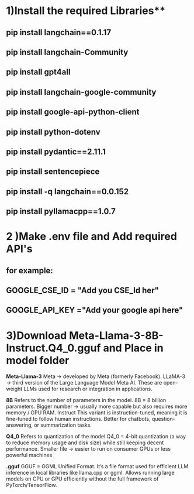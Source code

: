 # 1)Install the required Libraries**
## pip install langchain==0.1.17
## pip install langchain-Community
## pip install gpt4all
## pip install langchain-google-community
## pip install google-api-python-client
## pip install python-dotenv
## pip install pydantic==2.11.1
## pip install sentencepiece
## pip install -q langchain==0.0.152
## pip install pyllamacpp==1.0.7


# 2 )Make .env file and Add required API's
## for example:
## GOOGLE_CSE_ID = "Add you CSE_Id her"
## GOOGLE_API_KEY ="Add your google api here"


# 3)Download Meta-Llama-3-8B-Instruct.Q4_0.gguf and Place in model folder

**Meta-Llama-3**
Meta → developed by Meta (formerly Facebook).
LLaMA-3 → third version of the Large Language Model Meta AI.
These are open-weight LLMs used for research or integration in applications.

**8B**
Refers to the number of parameters in the model.
8B = 8 billion parameters.
Bigger number → usually more capable but also requires more memory / GPU RAM.
Instruct
This variant is instruction-tuned, meaning it is fine-tuned to follow human instructions.
Better for chatbots, question-answering, or summarization tasks.

**Q4_0**
Refers to quantization of the model
Q4_0 = 4-bit quantization (a way to reduce memory usage and disk size) while still keeping decent performance.
Smaller file → easier to run on consumer GPUs or less powerful machines

**.gguf**
GGUF = GGML Unified Format.
It’s a file format used for efficient LLM inference in local libraries like llama.cpp or ggml.
Allows running large models on CPU or GPU efficiently without the full framework of PyTorch/TensorFlow.


